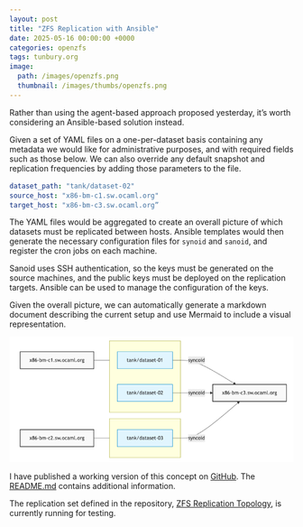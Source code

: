 ```yaml
---
layout: post
title: "ZFS Replication with Ansible"
date: 2025-05-16 00:00:00 +0000
categories: openzfs
tags: tunbury.org
image:
  path: /images/openzfs.png
  thumbnail: /images/thumbs/openzfs.png
---
```


Rather than using the agent-based approach proposed yesterday, it’s worth considering an Ansible-based solution instead.

Given a set of YAML files on a one-per-dataset basis containing any metadata we would like for administrative purposes, and with required fields such as those below. We can also override any default snapshot and replication frequencies by adding those parameters to the file.

```yaml
dataset_path: "tank/dataset-02"
source_host: "x86-bm-c1.sw.ocaml.org"
target_host: "x86-bm-c3.sw.ocaml.org”
```

The YAML files would be aggregated to create an overall picture of which datasets must be replicated between hosts. Ansible templates would then generate the necessary configuration files for `synoid` and `sanoid`, and register the cron jobs on each machine.

Sanoid uses SSH authentication, so the keys must be generated on the source machines, and the public keys must be deployed on the replication targets. Ansible can be used to manage the configuration of the keys.

Given the overall picture, we can automatically generate a markdown document describing the current setup and use Mermaid to include a visual representation.

![](/images/zfs-replication-graphic.png)

I have published a working version of this concept on [GitHub](https://github.com/mtelvers/zfs-replication-ansible). The [README.md](https://github.com/mtelvers/zfs-replication-ansible/blob/master/README.md) contains additional information.

The replication set defined in the repository, [ZFS Replication Topology](https://github.com/mtelvers/zfs-replication-ansible/blob/master/docs/replication_topology.md), is currently running for testing.

